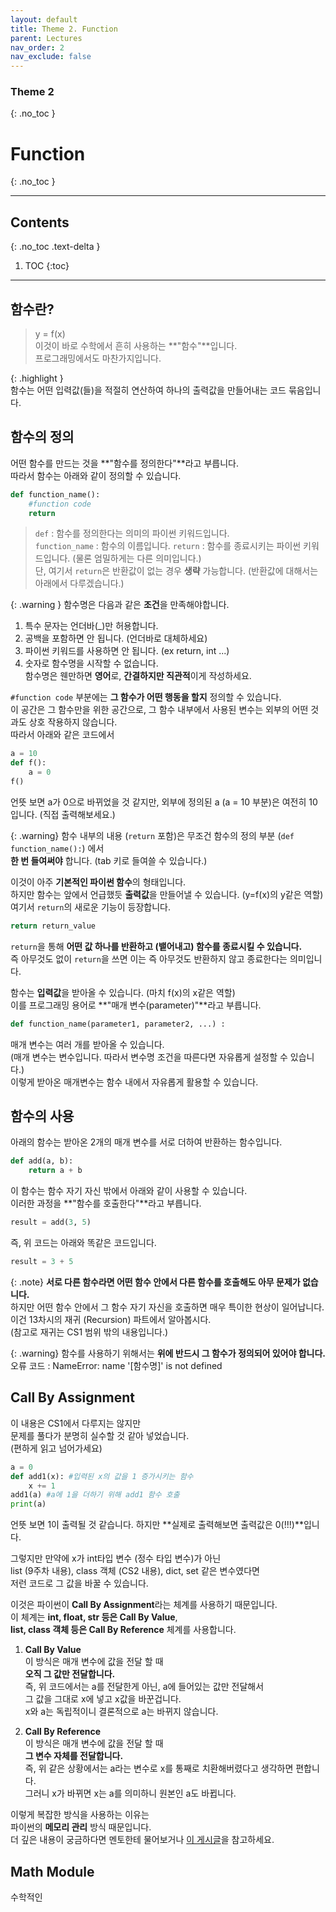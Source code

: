 ```yaml
---
layout: default
title: Theme 2. Function
parent: Lectures
nav_order: 2
nav_exclude: false
---
```

### Theme 2
{: .no_toc }
# Function
{: .no_toc }
- - -         
## Contents
{: .no_toc .text-delta }
1. TOC
{:toc}
- - -     

## 함수란?          
> y = f(x)          
이것이 바로 수학에서 흔히 사용하는 **"함수"**입니다.            
프로그래밍에서도 마찬가지입니다.            

{: .highlight }         
함수는 어떤 입력값(들)을 적절히 연산하여 하나의 출력값을 만들어내는 코드 묶음입니다.            

## 함수의 정의            
어떤 함수를 만드는 것을 **"함수를 정의한다"**라고 부릅니다.             
따라서 함수는 아래와 같이 정의할 수 있습니다.           
```python
def function_name():
    #function code
    return
```

> `def` : 함수를 정의한다는 의미의 파이썬 키워드입니다.            
> `function_name` : 함수의 이름입니다.
> `return` : 함수를 종료시키는 파이썬 키워드입니다. (물론 엄밀하게는 다른 의미입니다.)          
단, 여기서 `return`은 반환값이 없는 경우 **생략** 가능합니다. (반환값에 대해서는 아래에서 다루겠습니다.)            

{: .warning }
함수명은 다음과 같은 **조건**을 만족해야합니다.         
1. 특수 문자는 언더바(_)만 허용합니다.         
2. 공백을 포함하면 안 됩니다. (언더바로 대체하세요)          
3. 파이썬 키워드를 사용하면 안 됩니다. (ex return, int ...)
4. 숫자로 함수명을 시작할 수 없습니다.          
함수명은 웬만하면 **영어**로, **간결하지만 직관적**이게 작성하세요.         

`#function code` 부분에는 **그 함수가 어떤 행동을 할지** 정의할 수 있습니다.            
이 공간은 그 함수만을 위한 공간으로, 그 함수 내부에서 사용된 변수는 외부의 어떤 것과도 상호 작용하지 않습니다.           
따라서 아래와 같은 코드에서         
```python
a = 10
def f():
    a = 0
f()
```
언뜻 보면 a가 0으로 바뀌었을 것 같지만, 외부에 정의된 a (a = 10 부분)은 여전히 10입니다. (직접 출력해보세요.)           


{: .warning}
함수 내부의 내용 (`return` 포함)은 무조건 함수의 정의 부분 (`def function_name():`) 에서            
**한 번 들여써야** 합니다. (tab 키로 들여쓸 수 있습니다.)         

이것이 아주 **기본적인 파이썬 함수**의 형태입니다.          
하지만 함수는 앞에서 언급했듯 **출력값**을 만들어낼 수 있습니다. (y=f(x)의 y같은 역할)           
여기서 `return`의 새로운 기능이 등장합니다.         

```python
return return_value
```

`return`을 통해 **어떤 값 하나를 반환하고 (뱉어내고) 함수를 종료시킬 수 있습니다.**         
즉 아무것도 없이 `return`을 쓰면 이는 즉 아무것도 반환하지 않고 종료한다는 의미입니다.          

함수는 **입력값**을 받아올 수 있습니다. (마치 f(x)의 x같은 역할)            
이를 프로그래밍 용어로 **"매개 변수(parameter)"**라고 부릅니다.

```python
def function_name(parameter1, parameter2, ...) :
```
            
매개 변수는 여러 개를 받아올 수 있습니다.            
(매개 변수는 변수입니다. 따라서 변수명 조건을 따른다면 자유롭게 설정할 수 있습니다.)            
이렇게 받아온 매개변수는 함수 내에서 자유롭게 활용할 수 있습니다.           

## 함수의 사용
아래의 함수는 받아온 2개의 매개 변수를 서로 더하여 반환하는 함수입니다.         

```python
def add(a, b):
    return a + b
```         

이 함수는 함수 자기 자신 밖에서 아래와 같이 사용할 수 있습니다.       
이러한 과정을 **"함수를 호출한다"**라고 부릅니다.    

```python
result = add(3, 5)
```

즉, 위 코드는 아래와 똑같은 코드입니다.         

```python
result = 3 + 5
```

{: .note}
**서로 다른 함수라면 어떤 함수 안에서 다른 함수를 호출해도 아무 문제가 없습니다.**          
하지만 어떤 함수 안에서 그 함수 자기 자신을 호출하면 매우 특이한 현상이 일어납니다.            
이건 13차시의 재귀 (Recursion) 파트에서 알아봅시다.         
(참고로 재귀는 CS1 범위 밖의 내용입니다.)           

{: .warning}
함수를 사용하기 위해서는 **위에 반드시 그 함수가 정의되어 있어야 합니다.**          
오류 코드 : NameError: name '[함수명]' is not defined           

## Call By Assignment
이 내용은 CS1에서 다루지는 않지만           
문제를 풀다가 분명히 실수할 것 같아 넣었습니다.         
(편하게 읽고 넘어가세요)            

```python
a = 0
def add1(x): #입력된 x의 값을 1 증가시키는 함수
    x += 1
add1(a) #a에 1을 더하기 위해 add1 함수 호출
print(a)
```
언뜻 보면 1이 출력될 것 같습니다.
하지만 **실제로 출력해보면 출력값은 0(!!!)**입니다.

그렇지만 만약에 x가 int타입 변수 (정수 타입 변수)가 아닌            
list (9주차 내용), class 객체 (CS2 내용), dict, set 같은 변수였다면         
저런 코드로 그 값을 바꿀 수 있습니다.           

이것은 파이썬이 **Call By Assignment**라는 체계를 사용하기 때문입니다.          
이 체계는 **int, float, str 등은 Call By Value**,           
**list, class 객체 등은 Call By Reference** 체계를 사용합니다.          

1. **Call By Value**            
이 방식은 매개 변수에 값을 전달 할 때            
**오직 그 값만 전달합니다.**        
즉, 위 코드에서는 a를 전달한게 아닌, a에 들어있는 값만 전달해서         
그 값을 그대로 x에 넣고 x값을 바꾼겁니다.           
x와 a는 독립적이니 결론적으로 a는 바뀌지 않습니다.      

2. **Call By Reference**            
이 방식은 매개 변수에 값을 전달 할 때            
**그 변수 자체를 전달합니다.**        
즉, 위 같은 상황에서는 a라는 변수로 x를 통째로 치환해버렸다고 생각하면 편합니다.         
그러니 x가 바뀌면 x는 a를 의미하니 원본인 a도 바뀝니다.         

이렇게 복잡한 방식을 사용하는 이유는            
파이썬의 **메모리 관리** 방식 때문입니다.         
더 깊은 내용이 궁금하다면 멘토한테 물어보거나 <a href = "https://engkimbs.tistory.com/667">이 게시글</a>을 참고하세요.          

## Math Module
수학적인